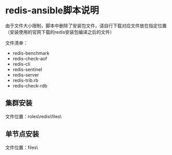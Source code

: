 # redis-ansible脚本说明

由于文件大小限制，脚本中删除了安装包文件，请自行下载对应文件放在指定位置（安装使用的官网下载的redis安装包编译之后的文件）

文件清单：
* redis-benchmark
* redis-check-aof
* redis-cli
* redis-sentinel
* redis-server
*  redis-trib.rb
* redis-check-rdb

## 集群安装

文件位置：roles\redis\files\

## 单节点安装

文件位置：files\
